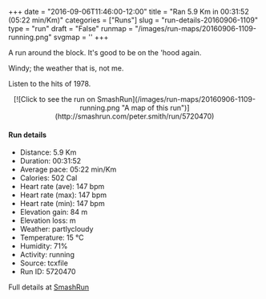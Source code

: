 +++
date = "2016-09-06T11:46:00-12:00"
title = "Ran 5.9 Km in 00:31:52 (05:22 min/Km)"
categories = ["Runs"]
slug = "run-details-20160906-1109"
type = "run"
draft = "False"
runmap = "/images/run-maps/20160906-1109-running.png"
svgmap = '<polyline points="92 47, 93 46, 94 45, 96 43, 97 40, 97 39, 98 37, 98 36, 99 35, 99 34, 100 32, 100 33, 99 33, 99 33, 98 33, 85 30, 79 32, 78 33, 76 33, 73 34, 72 34, 70 35, 67 36, 64 39, 62 39, 58 43, 58 44, 49 50, 45 54, 43 55, 39 58, 37 60, 35 61, 32 62, 29 62, 26 63, 25 64, 18 66, 18 66, 14 68, 8 70, 6 70, 1 66, 0 63, 1 62, 18 50, 31 43, 37 39, 39 38, 44 34, 47 33, 47 32, 49 31, 54 33, 59 36, 64 38, 65 37, 67 37, 68 36, 71 35, 72 34, 74 34, 77 32, 79 33, 80 32, 84 31, 86 30, 87 30, 90 30, 92 31, 95 31, 96 31, 100 31, 100 32, 100 35, 98 37, 97 42">'
+++

A run around the block. It's good to be on the 'hood again. 

Windy; the weather that is, not me. 

Listen to the hits of 1978.  

<!--more-->

<center>
[![Click to see the run on SmashRun](/images/run-maps/20160906-1109-running.png "A map of this run")](http://smashrun.com/peter.smith/run/5720470)
</center>

#### Run details

* Distance: 5.9 Km
* Duration: 00:31:52
* Average pace: 05:22 min/Km
* Calories: 502 Cal
* Heart rate (ave): 147 bpm
* Heart rate (max): 147 bpm
* Heart rate (min): 147 bpm
* Elevation gain: 84 m
* Elevation loss:  m
* Weather: partlycloudy
* Temperature: 15 &deg;C
* Humidity: 71%
* Activity: running
* Source: tcxfile
* Run ID: 5720470

Full details at [SmashRun](http://smashrun.com/peter.smith/run/5720470)